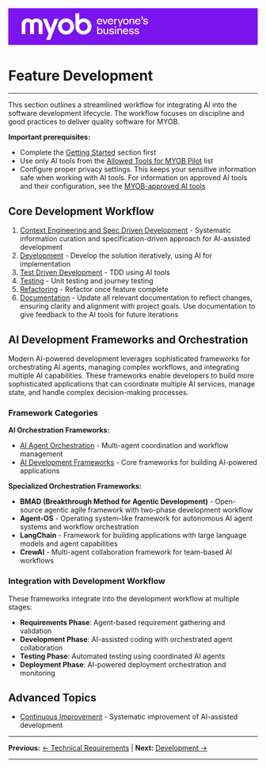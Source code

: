 ![MYOB Banner](../../assets/images/myob-banner.png)
---


# Feature Development

---

This section outlines a streamlined workflow for integrating AI into the software development lifecycle. The workflow focuses on discipline and good practices to deliver quality software for MYOB.

**Important prerequisites:** 

- Complete the [Getting Started](../getting-started) section first
- Use only AI tools from the [Allowed Tools for MYOB Pilot](../appendix/MYOB-approved-tools.md) list
- Configure proper privacy settings. This keeps your sensitive information safe when working with AI tools. For information on approved AI tools and their configuration, see the [MYOB-approved AI tools](../appendix/MYOB-approved-tools.md)

## Core Development Workflow
1. [Context Engineering and Spec Driven Development](context-engineering-spec-driven-development.md) - Systematic information curation and specification-driven approach for AI-assisted development
2. [Development](development.md) - Develop the solution iteratively, using AI for implementation
3. [Test Driven Development](test-driven-development.md) - TDD using AI tools
4. [Testing](testing.md) - Unit testing and journey testing
5. [Refactoring](refactoring.md) - Refactor once feature complete
6. [Documentation](documentation.md) - Update all relevant documentation to reflect changes, ensuring clarity and alignment with project goals. Use documentation to give feedback to the AI tools for future iterations

## AI Development Frameworks and Orchestration

Modern AI-powered development leverages sophisticated frameworks for orchestrating AI agents, managing complex workflows, and integrating multiple AI capabilities. These frameworks enable developers to build more sophisticated applications that can coordinate multiple AI services, manage state, and handle complex decision-making processes.

### Framework Categories

**AI Orchestration Frameworks:**
- [AI Agent Orchestration](ai-agent-orchestration.md) - Multi-agent coordination and workflow management
- [AI Development Frameworks](ai-development-frameworks.md) - Core frameworks for building AI-powered applications

**Specialized Orchestration Frameworks:**
- **BMAD (Breakthrough Method for Agentic Development)** - Open-source agentic agile framework with two-phase development workflow
- **Agent-OS** - Operating system-like framework for autonomous AI agent systems and workflow orchestration
- **LangChain** - Framework for building applications with large language models and agent capabilities
- **CrewAI** - Multi-agent collaboration framework for team-based AI workflows

### Integration with Development Workflow

These frameworks integrate into the development workflow at multiple stages:
- **Requirements Phase**: Agent-based requirement gathering and validation
- **Development Phase**: AI-assisted coding with orchestrated agent collaboration
- **Testing Phase**: Automated testing using coordinated AI agents
- **Deployment Phase**: AI-powered deployment orchestration and monitoring

## Advanced Topics

- [Continuous Improvement](continuous-improvement.md) - Systematic improvement of AI-assisted development

---

**Previous:** [← Technical Requirements](../generating-requirements/technical-requirements.md) | **Next:** [Development →](development.md)

---
